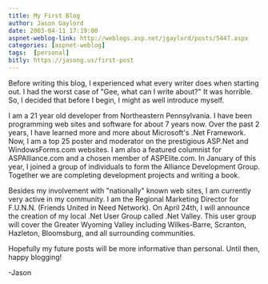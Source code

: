 ```yaml
---
title: My First Blog
author: Jason Gaylord
date: 2003-04-11 17:19:00
aspnet-weblog-link: http://weblogs.asp.net/jgaylord/posts/5447.aspx
categories: [aspnet-weblog]
tags:  [personal]
bitly: https://jasong.us/first-post
---
```


Before writing this blog, I experienced what every writer does when starting out. I had the worst case of "Gee, what can I write about?" It was horrible. So, I decided that before I begin, I might as well introduce myself.

I am a 21 year old developer from Northeastern Pennsylvania. I have been programming web sites and software for about 7 years now. Over the past 2 years, I have learned more and more about Microsoft's .Net Framework. Now, I am a top 25 poster and moderator on the prestigious ASP.Net and WindowsForms.com websites. I am also a featured columnist for ASPAlliance.com and a chosen member of ASPElite.com. In January of this year, I joined a group of individuals to form the Alliance Development Group. Together we are completing development projects and writing a book.

Besides my involvement with "nationally" known web sites, I am currently very active in my community. I am the Regional Marketing Director for F.U.N.N. (Friends United in Need Network). On April 24th, I will announce the creation of my local .Net User Group called .Net Valley. This user group will cover the Greater Wyoming Valley including Wilkes-Barre, Scranton, Hazleton, Bloomsburg, and all surrounding communities.

Hopefully my future posts will be more informative than personal. Until then, happy blogging!

-Jason